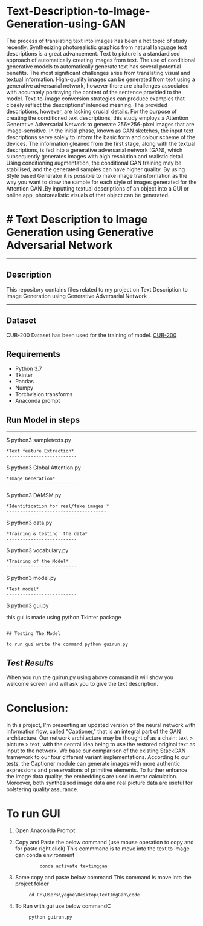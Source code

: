 # Text-Description-to-Image-Generation-using-GAN
The process of translating text into images has been a hot topic of study recently. Synthesizing 
photorealistic graphics from natural language text descriptions is a great advancement. Text to picture 
is a standardised approach of automatically creating images from text. The use of conditional 
generative models to automatically generate text has several potential benefits. The most significant 
challenges arise from translating visual and textual information. High-quality images can be generated 
from text using a generative adversarial network, however there are challenges associated with 
accurately portraying the content of the sentence provided to the model. Text-to-image conversion 
strategies can produce examples that closely reflect the descriptions' intended meaning. The provided 
descriptions, however, are lacking crucial details. For the purpose of creating the conditioned text 
descriptions, this study employs a Attention Generative Adversarial Network to generate 256*256-pixel 
images that are image-sensitive. In the initial phase, known as GAN sketches, the input text 
descriptions serve solely to inform the basic form and colour scheme of the devices. The information 
gleaned from the first stage, along with the textual descriptions, is fed into a generative adversarial 
network (GAN), which subsequently generates images with high resolution and realistic detail. Using 
conditioning augmentation, the conditional GAN training may be stabilised, and the generated 
samples can have higher quality. By using Style based Generator it is possible to make image 
transformation as the way you want to draw the sample for each style of images generated for the 
Attention GAN .By inputting textual descriptions of an object into a GUI or online app, photorealistic 
visuals of that object can be generated.


# # Text Description to Image Generation using Generative Adversarial Network 


----
## Description
This repository contains files related to my project on Text Description to Image Generation using Generative Adversarial Network .

----
## Dataset
CUB-200 Dataset has been used for the training of model.
   [CUB-200](https://www.kaggle.com/datasets/veeralakrishna/200-bird-species-with-11788-images)

## Requirements
* Python 3.7
* Tkinter
* Pandas
* Numpy
* Torchvision.transforms
* Anaconda prompt 



## Run Model in steps
---
$ python3 sampletexts.py
```
*Text feature Extraction*
--------------------------
```
$ python3 Global Attention.py
```
*Image Generation*
--------------------------
```
$ python3 DAMSM.py
```
*Identification for real/fake images *
-------------------------------------
```
$ python3 data.py
```
*Training & testing  the data*
--------------------------
```
$ python3 vocabulary.py
```
*Training of the Model*
--------------------------
```
$ python3 model.py
```
*Test model*
--------------------------
```
$ python3 gui.py

this gui is made using python Tkinter package 
```

## Testing The Model
 
to run gui write the command python guirun.py
```

*Test Results*
--------------
When you run the guirun.py using above command it will show you welcome screen and will ask you to give the text description.


# Conclusion:
In this project, I'm presenting an updated version of the neural network with information flow, called 
"Captioner," that is an integral part of the GAN architecture. Our network architecture may be 
thought of as a chain: text > picture > text, with the central idea being to use the restored 
original text as input to the network. We base our comparison of the existing StackGAN 
framework to our four different variant implementations. According to our tests, the Captioner 
module can generate images with more authentic expressions and preservations of primitive 
elements. To further enhance the image data quality, the embeddings are used in error 
calculation. Moreover, both synthesised image data and real picture data are useful for 
bolstering quality assurance.

# To run GUI
1) Open Anaconda Prompt

2) Copy and Paste the below command (use mouse  operation to copy and for paste right click)
This commmand is to move into the text to image gan conda environment

 				conda activate textimggan




3) Same copy and paste below command
This command is move into the project folder

			cd C:\Users\yegne\Desktop\TextImgGan\code


4) To Run with gui use below commandC

			python guirun.py
      
